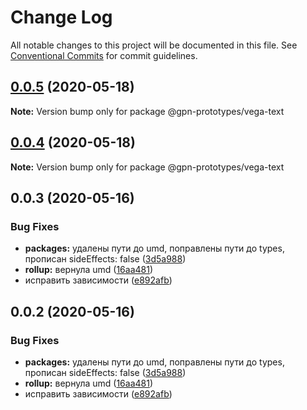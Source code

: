 # Change Log

All notable changes to this project will be documented in this file.
See [Conventional Commits](https://conventionalcommits.org) for commit guidelines.

## [0.0.5](https://github.com/gpn-prototypes/vega-ui/compare/@gpn-prototypes/vega-text@0.0.4...@gpn-prototypes/vega-text@0.0.5) (2020-05-18)

**Note:** Version bump only for package @gpn-prototypes/vega-text





## [0.0.4](https://github.com/gpn-prototypes/vega-ui/compare/@gpn-prototypes/vega-text@0.0.3...@gpn-prototypes/vega-text@0.0.4) (2020-05-18)

**Note:** Version bump only for package @gpn-prototypes/vega-text





## 0.0.3 (2020-05-16)


### Bug Fixes

* **packages:** удалены пути до umd, поправлены пути до types, прописан sideEffects: false ([3d5a988](https://github.com/gpn-prototypes/vega-ui/commit/3d5a98871aece5d6c79be112e2e60ecd0529694e))
* **rollup:** вернула umd ([16aa481](https://github.com/gpn-prototypes/vega-ui/commit/16aa48132ca6c3934b3b12aa079f8645a0efc89b))
* исправить зависимости ([e892afb](https://github.com/gpn-prototypes/vega-ui/commit/e892afb5368b7ed2c6bdd4c77e08917e033f75ed))





## 0.0.2 (2020-05-16)

### Bug Fixes

- **packages:** удалены пути до umd, поправлены пути до types, прописан sideEffects: false ([3d5a988](https://github.com/gpn-prototypes/vega-ui/commit/3d5a98871aece5d6c79be112e2e60ecd0529694e))
- **rollup:** вернула umd ([16aa481](https://github.com/gpn-prototypes/vega-ui/commit/16aa48132ca6c3934b3b12aa079f8645a0efc89b))
- исправить зависимости ([e892afb](https://github.com/gpn-prototypes/vega-ui/commit/e892afb5368b7ed2c6bdd4c77e08917e033f75ed))
